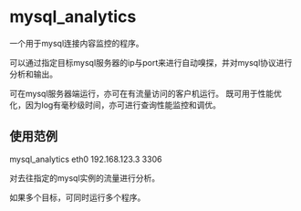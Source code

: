 # mysql_analytics
一个用于mysql连接内容监控的程序。

可以通过指定目标mysql服务器的ip与port来进行自动嗅探，并对mysql协议进行分析和输出。

可在mysql服务器端运行，亦可在有流量访问的客户机运行。
既可用于性能优化，因为log有毫秒级时间，亦可进行查询性能监控和调优。

## 使用范例
mysql_analytics eth0 192.168.123.3 3306

对去往指定的mysql实例的流量进行分析。

如果多个目标，可同时运行多个程序。

